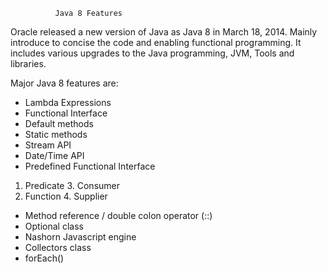 
              Java 8 Features
Oracle released a new version of Java as Java 8 in March 18, 2014. 
Mainly introduce to concise the code and enabling functional programming.
It includes various upgrades to the Java programming, JVM, Tools and libraries.

Major Java 8 features are:

* Lambda Expressions
* Functional Interface
* Default methods
* Static methods
* Stream API
* Date/Time API
* Predefined Functional Interface
1.	Predicate				3.  Consumer
2.	Function				4.  Supplier
* Method reference / double colon operator (::)
* Optional class
* Nashorn Javascript engine
* Collectors class
* forEach()
